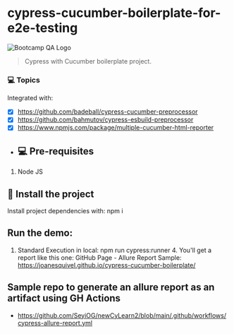 # cypress-cucumber-boilerplate-for-e2e-testing

<img src="https://bootcampqa.com/images/logo-black.png" alt="Bootcamp QA Logo">

> Cypress with Cucumber boilerplate project.

### 💻 Topics

Integrated with:

- [x] https://github.com/badeball/cypress-cucumber-preprocessor
- [x] https://github.com/bahmutov/cypress-esbuild-preprocessor
- [x] https://www.npmjs.com/package/multiple-cucumber-html-reporter

- ## 💻 Pre-requisites

1. Node JS

## 🚀 Install the project

Install project dependencies with: npm i

## Run the demo:
1. Standard Execution in local: npm run cypress:runner
   4. You'll get a report like this one: GitHub Page - Allure Report Sample: https://joanesquivel.github.io/cypress-cucumber-boilerplate/


##  Sample repo to generate an allure report as an artifact using GH Actions

* https://github.com/SeyiOG/newCyLearn2/blob/main/.github/workflows/cypress-allure-report.yml
